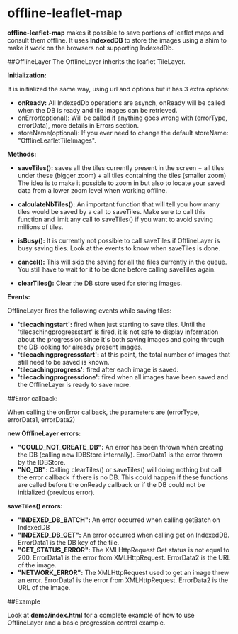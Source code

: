 offline-leaflet-map
============

**offline-leaflet-map** makes it possible to save portions of leaflet maps and consult them offline.
It uses **IndexedDB** to store the images using a shim to make it work on the browsers not supporting IndexedDb.

##OfflineLayer
The OfflineLayer inherits the leaflet TileLayer.

**Initialization:**

It is initialized the same way, using url and options but it has 3 extra options:

* **onReady:** All IndexedDb operations are asynch, onReady will be called when the DB is ready and tile images can be
     retrieved.
* onError(optional): Will be called if anything goes wrong with (errorType, errorData), more details in Errors section.
* storeName(optional): If you ever need to change the default storeName: "OfflineLeafletTileImages".

**Methods:**

* **saveTiles():**    saves all the tiles currently present in the screen
                + all tiles under these (bigger zoom)
                + all tiles containing the tiles (smaller zoom)
                The idea is to make it possible to zoom in but also to locate your saved data from a lower zoom level
                when working offline.

* **calculateNbTiles():** An important function that will tell you how many tiles would be saved by a call to saveTiles.
                    Make sure to call this function and limit any call to saveTiles() if you want to avoid saving
                    millions of tiles.

* **isBusy():**   It is currently not possible to call saveTiles if OfflineLayer is busy saving tiles. Look at the events to
            know when saveTiles is done.

* **cancel():**   This will skip the saving for all the files currently in the queue. You still have to wait for it to be
            done before calling saveTiles again.

* **clearTiles():** Clear the DB store used for storing images.

**Events:**

OfflineLayer fires the following events while saving tiles:

* **'tilecachingstart':**   fired when just starting to save tiles. Until the 'tilecachingprogressstart' is fired, it
                            is not safe to display information about the progression since it's both saving images and
                            going through the DB looking for already present images.
* **'tilecachingprogressstart':** at this point, the total number of images that still need to be saved is known.
* **'tilecachingprogress':** fired after each image is saved.
* **'tilecachingprogressdone':** fired when all images have been saved and the OfflineLayer is ready to save more.

##Error callback:

When calling the onError callback, the parameters are (errorType, errorData1, errorData2)

**new OfflineLayer errors:**

* **"COULD\_NOT\_CREATE\_DB":** An error has been thrown when creating the DB (calling new IDBStore internally).
ErrorData1 is the error thrown by the IDBStore.
* **"NO\_DB":** Calling clearTiles() or saveTiles() will doing nothing but call the error callback if there is no DB.
This could happen if these functions are called before the onReady callback or if the DB could not be initialized
(previous error).


**saveTiles() errors:**

* **"INDEXED\_DB\_BATCH":** An error occurred when calling getBatch on IndexedDB
* **"INDEXED\_DB\_GET":** An error occurred when calling get on IndexedDB. ErrorData1 is the DB key of the tile.
* **"GET\_STATUS\_ERROR":** The XMLHttpRequest Get status is not equal to 200. ErrorData1 is the error from XMLHttpRequest.
ErrorData2 is the URL of the image.
* **"NETWORK\_ERROR":** The XMLHttpRequest used to get an image threw an error. ErrorData1 is the error from XMLHttpRequest.
ErrorData2 is the URL of the image.




##Example

Look at **demo/index.html** for a complete example of how to use OfflineLayer and a basic progression control example.
